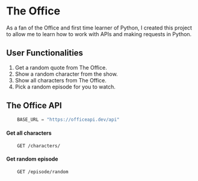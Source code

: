 # The Office

As a fan of the Office and first time learner of 
Python, I created this project to allow me to 
learn how to work with APIs and making requests 
in Python.

## User Functionalities
1. Get a random quote from The Office.
2. Show a random character from the show.
3. Show all characters from The Office.
4. Pick a random episode for you to watch. 

## The Office API

```py
    BASE_URL = "https://officeapi.dev/api"
```

#### Get all characters
```http
    GET /characters/
```

#### Get random episode

```http
    GET /episode/random
```


